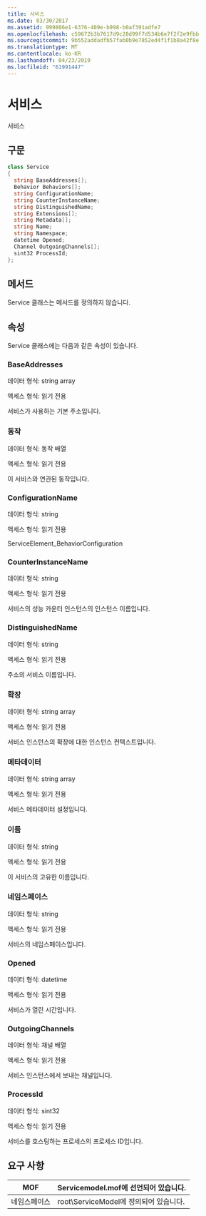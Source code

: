 ```yaml
---
title: 서비스
ms.date: 03/30/2017
ms.assetid: 999806e1-6376-409e-b998-b0af391adfe7
ms.openlocfilehash: c59672b3b7617d9c28d99f7d534b6e7f2f2e9fbb
ms.sourcegitcommit: 9b552addadfb57fab0b9e7852ed4f1f1b8a42f8e
ms.translationtype: MT
ms.contentlocale: ko-KR
ms.lasthandoff: 04/23/2019
ms.locfileid: "61991447"
---
```

# <a name="service"></a>서비스
서비스  
  
## <a name="syntax"></a>구문  
  
```csharp
class Service  
{  
  string BaseAddresses[];  
  Behavior Behaviors[];  
  string ConfigurationName;  
  string CounterInstanceName;  
  string DistinguishedName;  
  string Extensions[];  
  string Metadata[];  
  string Name;  
  string Namespace;  
  datetime Opened;  
  Channel OutgoingChannels[];  
  sint32 ProcessId;  
};  
```  
  
## <a name="methods"></a>메서드  
 Service 클래스는 메서드를 정의하지 않습니다.  
  
## <a name="properties"></a>속성  
 Service 클래스에는 다음과 같은 속성이 있습니다.  
  
### <a name="baseaddresses"></a>BaseAddresses  
 데이터 형식: string array  
  
 액세스 형식: 읽기 전용  
  
 서비스가 사용하는 기본 주소입니다.  
  
### <a name="behaviors"></a>동작  
 데이터 형식: 동작 배열  
  
 액세스 형식: 읽기 전용  
  
 이 서비스와 연관된 동작입니다.  
  
### <a name="configurationname"></a>ConfigurationName  
 데이터 형식: string  
  
 액세스 형식: 읽기 전용  
  
 ServiceElement_BehaviorConfiguration  
  
### <a name="counterinstancename"></a>CounterInstanceName  
 데이터 형식: string  
  
 액세스 형식: 읽기 전용  
  
 서비스의 성능 카운터 인스턴스의 인스턴스 이름입니다.  
  
### <a name="distinguishedname"></a>DistinguishedName  
 데이터 형식: string  
  
 액세스 형식: 읽기 전용  
  
 주소의 서비스 이름입니다.  
  
### <a name="extensions"></a>확장  
 데이터 형식: string array  
  
 액세스 형식: 읽기 전용  
  
 서비스 인스턴스의 확장에 대한 인스턴스 컨텍스트입니다.  
  
### <a name="metadata"></a>메타데이터  
 데이터 형식: string array  
  
 액세스 형식: 읽기 전용  
  
 서비스 메타데이터 설정입니다.  
  
### <a name="name"></a>이름  
 데이터 형식: string  
  
 액세스 형식: 읽기 전용  
  
 이 서비스의 고유한 이름입니다.  
  
### <a name="namespace"></a>네임스페이스  
 데이터 형식: string  
  
 액세스 형식: 읽기 전용  
  
 서비스의 네임스페이스입니다.  
  
### <a name="opened"></a>Opened  
 데이터 형식: datetime  
  
 액세스 형식: 읽기 전용  
  
 서비스가 열린 시간입니다.  
  
### <a name="outgoingchannels"></a>OutgoingChannels  
 데이터 형식: 채널 배열  
  
 액세스 형식: 읽기 전용  
  
 서비스 인스턴스에서 보내는 채널입니다.  
  
### <a name="processid"></a>ProcessId  
 데이터 형식: sint32  
  
 액세스 형식: 읽기 전용  
  
 서비스를 호스팅하는 프로세스의 프로세스 ID입니다.  
  
## <a name="requirements"></a>요구 사항  
  
|MOF|Servicemodel.mof에 선언되어 있습니다.|  
|---------|-----------------------------------|  
|네임스페이스|root\ServiceModel에 정의되어 있습니다.|
